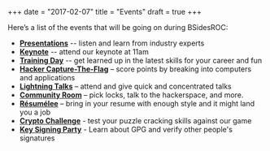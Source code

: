 +++
date = "2017-02-07"
title = "Events"
draft = true
+++

Here’s a list of the events that will be going on during BSidesROC:

- **[Presentations](/talks)** -- listen and learn from industry experts
- **[Keynote](/events/keynote)** -- attend our keynote at 11am
- **[Training Day](/events/training-day)** -- get learned up in the latest skills for your career and fun
- **[Hacker Capture-The-Flag](/events/hacker-ctf)** – score points by breaking into computers and applications
- **[Lightning Talks](/events/lightning-talks)** – attend and give quick and concentrated talks
- **[Community Room](/events/community-room)** – pick locks, talk to the hackerspace, and more. 
- **[Résumélee](/events/resumeele/)** – bring in your resume with enough style and it might land you a job
- **[Crypto Challenge](/events/crypto-challenge/)** - test your puzzle cracking skills against our game
- **[Key Signing Party](/events/key-signing/)** - Learn about GPG and verify other people's signatures
